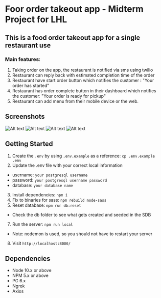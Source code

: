 Foor order takeout app - Midterm Project for LHL 
=========
## This is a food order takeout app for a single restaurant use
### Main features:
1. Taking order on the app, the restaurant is notified via sms using twilio
2. Restaurant can reply back with estimated completion time of the order
3. Restaurant have start order button which notifies the customer : "Your order has started"
4. Restaurant has order complete button in their dashboard which notifies the customer: "Your order is ready for pickup"
5. Restaurant can add menu from their mobile device or the web.

## Screenshots

![Alt text](LHL-midterm-TZ_project_10/blob/master/public/screenshots/Screenshot%20from%202020-10-24%2022-51-08.png)
![Alt text](/relative/path/to/img.jpg?raw=true "Optional Title")
![Alt text](/relative/path/to/img.jpg?raw=true "Optional Title")
![Alt text](/relative/path/to/img.jpg?raw=true "Optional Title")


## Getting Started

1. Create the `.env` by using `.env.example` as a reference: `cp .env.example .env`
2. Update the .env file with your correct local information 
  - username: `your postgresql username`
  - password: `your postgresql username password`
  - database: `your database name`
3. Install dependencies: `npm i`
4. Fix to binaries for sass: `npm rebuild node-sass`
5. Reset database: `npm run db:reset`
  - Check the db folder to see what gets created and seeded in the SDB
7. Run the server: `npm run local`
  - Note: nodemon is used, so you should not have to restart your server
8. Visit `http://localhost:8080/`

## Dependencies

- Node 10.x or above
- NPM 5.x or above
- PG 6.x
- Ngrok
- Axios
